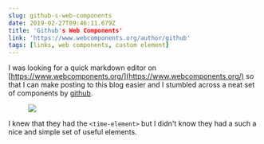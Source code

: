 ```yaml
---
slug: github-s-web-components
date: 2019-02-27T09:46:11.679Z
title: 'Github's Web Components'
link: 'https://www.webcomponents.org/author/github'
tags: [links, web components, custom element]
---
```

I was looking for a quick markdown editor on [https://www.webcomponents.org/](https://www.webcomponents.org/) so that I can make posting to this blog easier and I stumbled across a neat set of components by [github](https://www.webcomponents.org/author/github).

<figure>
  <img src="/images/2019-02-27-github-s-web-components.jpeg">
</figure>

I knew that they had the `<time-element>` but I didn't know they had a such a nice and simple set of useful elements.
